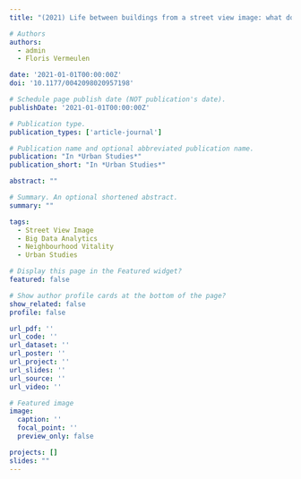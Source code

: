 ```yaml
---
title: "(2021) Life between buildings from a street view image: what do big data analytics reveal about neighbourhood organisational vitality? Urban Studies, 58(15), pp. 3118-3139"

# Authors
authors:
  - admin
  - Floris Vermeulen

date: '2021-01-01T00:00:00Z'
doi: '10.1177/0042098020957198'

# Schedule page publish date (NOT publication's date).
publishDate: '2021-01-01T00:00:00Z'

# Publication type.
publication_types: ['article-journal']

# Publication name and optional abbreviated publication name.
publication: "In *Urban Studies*"
publication_short: "In *Urban Studies*"

abstract: ""

# Summary. An optional shortened abstract.
summary: ""

tags:
  - Street View Image
  - Big Data Analytics
  - Neighbourhood Vitality
  - Urban Studies

# Display this page in the Featured widget?
featured: false

# Show author profile cards at the bottom of the page?
show_related: false
profile: false

url_pdf: ''
url_code: ''
url_dataset: ''
url_poster: ''
url_project: ''
url_slides: ''
url_source: ''
url_video: ''

# Featured image
image:
  caption: ''
  focal_point: ''
  preview_only: false

projects: []
slides: ""
---
```

